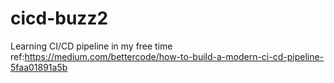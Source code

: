 # cicd-buzz2
Learning CI/CD pipeline in my free time
<br />ref:https://medium.com/bettercode/how-to-build-a-modern-ci-cd-pipeline-5faa01891a5b

